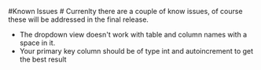 #Known Issues #
Currenlty there are a couple of know issues, of course these will be addressed in the final release.

- The dropdown view doesn't work with table and column names with a space in it.
- Your primary key column should be of type int and autoincrement to get the best result
